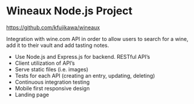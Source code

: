 Wineaux Node.js Project
=================================

https://github.com/kfujikawa/wineaux

Integration with wine.com API in order to allow users to search for a wine, add it to their vault and add tasting notes.  

* Use Node.js and Express.js for backend.  RESTful API’s
* Client utilization of API’s 
* Serve static files (i.e. images)
* Tests for each API (creating an entry, updating, deleting)
* Continuous integration testing 
* Mobile first responsive design
* Landing page
